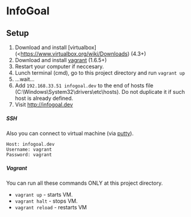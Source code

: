 # InfoGoal

## Setup
1. Download and install [virtualbox](<https://www.virtualbox.org/wiki/Downloads) (4.3+)
2. Download and install [vagrant](https://www.vagrantup.com/downloads.html) (1.6.5+)
3. Restart your computer if neccesary.
4. Lunch terminal (cmd), go to this project directory and run `vagrant up`
5. ...wait...
6. Add `192.168.33.51 infogoal.dev` to the end of hosts file (C:\Windows\System32\drivers\etc\hosts). Do not duplicate it if such host is already defined.
7. Visit http://infogoal.dev

##### SSH
Also you can connect to virtual machine (via [putty](http://www.chiark.greenend.org.uk/~sgtatham/putty/download.html)).
```
Host: infogoal.dev
Username: vagrant
Password: vagrant
```

##### Vagrant
You can run all these commands ONLY at this project directory.
* `vagrant up` - starts VM.
* `vagrant halt` - stops VM.
* `vagrant reload` - restarts VM

